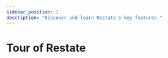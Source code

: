 ```yaml
---
sidebar_position: 1
description: "Discover and learn Restate's key features."
---
```


# Tour of Restate
